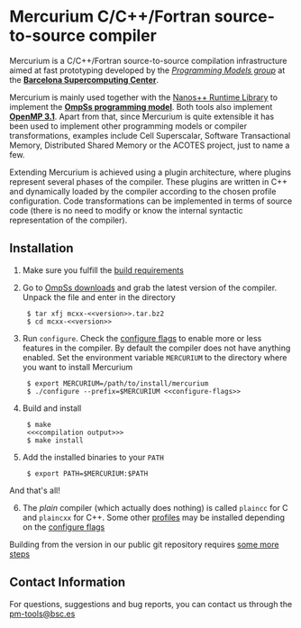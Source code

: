 # Mercurium C/C++/Fortran source-to-source compiler

Mercurium is a C/C++/Fortran source-to-source compilation infrastructure aimed at fast
prototyping developed by the [*Programming Models group*](https://pm.bsc.es/)
at the [**Barcelona Supercomputing Center**](http://www.bsc.es/).

Mercurium is mainly used together with the [Nanos++ Runtime Library](https://github.com/bsc-pm/nanox)
to implement the [**OmpSs programming model**](https://pm.bsc.es/ompss).
Both tools also implement [**OpenMP 3.1**](https://pm.bsc.es/openmp). Apart
from that, since Mercurium is quite extensible it has been used to implement
other programming models or compiler transformations, examples include Cell
Superscalar, Software Transactional Memory, Distributed Shared Memory or the
ACOTES project, just to name a few.

Extending Mercurium is achieved using a plugin architecture, where plugins
represent several phases of the compiler. These plugins are written in C++ and
dynamically loaded by the compiler according to the chosen profile
configuration. Code transformations can be implemented in terms of source code
(there is no need to modify or know the internal syntactic representation of
the compiler).

## Installation

1. Make sure you fulfill the [build requirements](doc/md_pages/build_requirements)

2. Go to [OmpSs downloads](https://pm.bsc.es/ompss-downloads) and grab the
latest version of the compiler. Unpack the file and enter in the directory

        $ tar xfj mcxx-<<version>>.tar.bz2
        $ cd mcxx-<<version>>

3. Run `configure`. Check the [configure flags](doc/md_pages/configure_flags) to
    enable more or less features in the compiler. By default the compiler does
    not have anything enabled. Set the environment variable `MERCURIUM` to the
    directory where you want to install Mercurium

        $ export MERCURIUM=/path/to/install/mercurium
        $ ./configure --prefix=$MERCURIUM <<configure-flags>>

4. Build and install

        $ make
        <<<compilation output>>>
        $ make install

5. Add the installed binaries to your `PATH`

        $ export PATH=$MERCURIUM:$PATH


And that's all!


6. The _plain_ compiler (which actually does nothing) is called `plaincc` for
C and `plaincxx` for C++. Some other [profiles](https://pm.bsc.es/ompss-docs/user-guide/compile-programs.html) may
be installed depending on the [configure flags](https://pm.bsc.es/ompss-docs/user-guide/installation.html#mercurium-configure-flags)

Building from the version in our public git repository requires [some more steps](https://pm.bsc.es/ompss-docs/user-guide/installation-git.html#mercurium-from-git)


## Contact Information

For questions, suggestions and bug reports, you can contact us through the pm-tools@bsc.es

